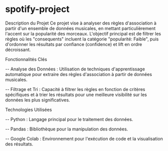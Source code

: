 # spotify-project

Description du Projet
Ce projet vise à analyser des règles d'association à partir d'un ensemble de données musicales, en mettant particulièrement l'accent sur la popularité des morceaux. L'objectif principal est de filtrer les règles où les "consequents" incluent la catégorie "popularité: Faible", puis d'ordonner les résultats par confiance (confidence) et lift en ordre décroissant.

Fonctionnalités Clés

-- Analyse des Données : Utilisation de techniques d'apprentissage automatique pour extraire des règles d'association à partir de données musicales.

-- Filtrage et Tri : Capacité à filtrer les règles en fonction de critères spécifiques et à trier les résultats pour une meilleure visibilité sur les données les plus significatives.


Technologies Utilisées

-- Python : Langage principal pour le traitement des données.

-- Pandas : Bibliothèque pour la manipulation des données.

-- Google Colab : Environnement pour l'exécution de code et la visualisation des résultats.
